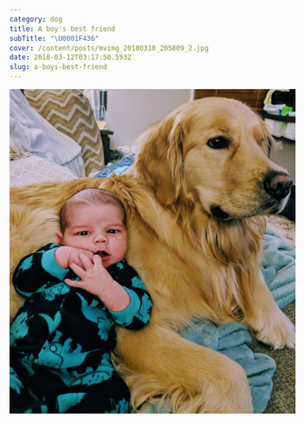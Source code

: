 ```yaml
---
category: dog
title: A boy's best friend
subTitle: "\U0001F436"
cover: /content/posts/mvimg_20180310_205809_2.jpg
date: 2018-03-12T03:17:50.593Z
slug: a-boys-best-friend
---
```

![](/content/posts/mvimg_20180310_205809_2.jpg)
